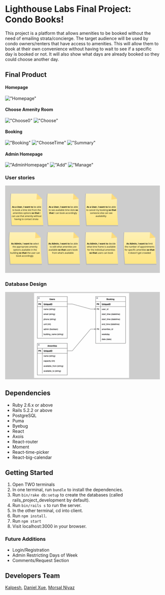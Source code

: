 # Lighthouse Labs Final Project: Condo Books!

This project is a platform that allows amenities to be booked without the need of emailing strata/concierge. The target audience will be used by condo owners/renters that have access to amenities. This will allow them to book at their own convenience without having to wait to see if a specific day is booked or not. It will also show what days are already booked so they could choose another day.


## Final Product

#### Homepage
!["Homepage"]()

#### Choose Amenity Room
!["Choose0"]()
!["Choose"]()

#### Booking
!["Booking"]()
!["ChooseTime"]()
!["Summary"]()

#### Admin Homepage
!["AdminHomepage"]()
!["Add"]()
!["Manage"]()

### User stories
!["User Stories"](https://github.com/DarkArtsNinja/final_project/blob/master/docs/stories.png)

### Database Design
!["Entity Relation Diagram"](https://github.com/DarkArtsNinja/final_project/blob/master/docs/erd.png)


## Dependencies

- Ruby 2.6.x or above
- Rails 5.2.2 or above
- PostgreSQL
- Puma
- Byebug
- React
- Axois
- React-router
- Moment
- React-time-picker
- React-big-calendar


## Getting Started

1. Open TWO terminals
2. In one terminal, run `bundle` to install the dependencies.
3. Run `bin/rake db:setup` to create the databases (called rails_project_development by default).
4. Run `bin/rails s` to run the server.
5. In the other terminal, cd into client.
6. Run `npm install`.
7. Run `npm start`
8. Visit localhost:3000 in your browser.

### Future Additions

- Login/Registration
- Admin Restricting Days of Week
- Comments/Request Section


## Developers Team

[Kalpesh](https://github.com/kunvar13), [Daniel Xue](https://github.com/DarkArtsNinja), [Morsal Niyaz](https://github.com/MorsalN)
